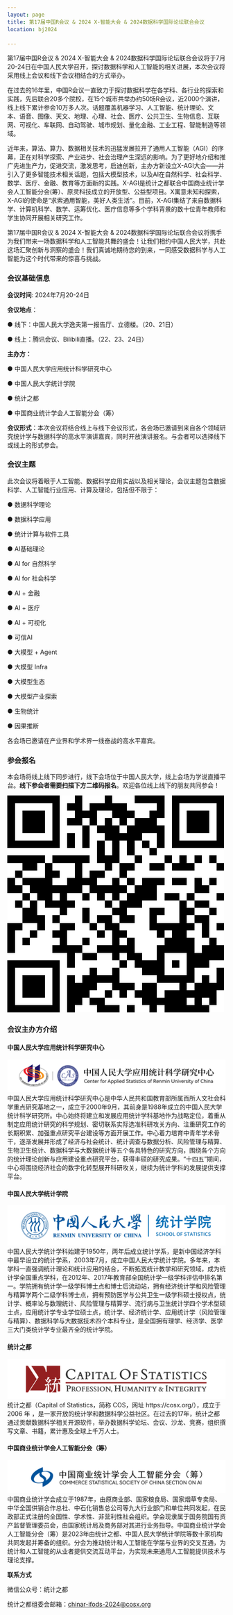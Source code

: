 ```yaml
---
layout: page
title: 第17届中国R会议 & 2024 X-智能大会 & 2024数据科学国际论坛联合会议
location: bj2024

---
```




第17届中国R会议 & 2024 X-智能大会 & 2024数据科学国际论坛联合会议将于7月20-24日在中国人民大学召开，探讨数据科学和人工智能的相关进展，本次会议将采用线上会议和线下会议相结合的方式举办。

在过去的16年里，中国R会议一直致力于探讨数据科学在各学科、各行业的探索和实践，先后联合20多个院校，在15个城市共举办约50场R会议，近2000个演讲，线上线下累计参会10万多人次。话题覆盖机器学习、人工智能、统计理论、文本、语音、图像、天文、地理、心理、社会、医疗、公共卫生、生物信息、互联网、可视化、车联网、自动驾驶、城市规划、量化金融、工业工程、智能制造等领域。


近年来，算法、算力、数据相关技术的迅猛发展拉开了通用人工智能（AGI）的序幕，正在对科学探索、产业进步、社会治理产生深远的影响。为了更好地介绍和推广先进生产力，促进交流，激发思考，启迪创新，主办方新设立X-AGI大会——并引入了更多智能技术相关话题，包括大模型技术，以及AI在自然科学、社会科学、数学、医疗、金融、教育等方面新的实践。X-AGI是统计之都联合中国商业统计学会人工智能分会(筹）、原灵科技成立的开放型、公益型项目。X寓意未知和探索，X-AGI的使命是“求索通用智能，美好人类生活”。目前，X-AGI集结了来自数据科学、计算机科学、数学、运筹优化、医疗信息等多个学科背景的数十位青年教师和学生协同开展相关研究工作。

第17届中国R会议 & 2024 X-智能大会 & 2024数据科学国际论坛联合会议将携手为我们带来一场数据科学和人工智能共舞的盛会！让我们相约中国人民大学，共赴这场汇聚创新与洞察的盛会！我们真诚地期待您的到来，一同感受数据科学与人工智能为这个时代带来的惊喜与挑战。

<h3 class ="text-center">会议基础信息</h3>

**会议时间**: 2024年7月20-24日

**会议地点**：

● 线下：中国人民大学逸夫第一报告厅、立德楼。（20、21日）

● 线上：腾讯会议、Bilibili直播。（22、23、24日）

**主办方：**

● 中国人民大学应用统计科学研究中心

● 中国人民大学统计学院

● 统计之都

● 中国商业统计学会人工智能分会（筹）


**会议形式**：本次会议将结合线上与线下会议形式，各会场已邀请到来自各个领域研究统计学与数据科学的高水平演讲嘉宾，同时开放演讲报名。与会者可以选择线下或线上的形式参会。

<h3 class ="text-center">会议主题</h3>

此次会议将着眼于人工智能、数据科学应用实战以及相关理论，会议主题包含数据科学、人工智能行业应用、计算及理论，包括但不限于：

● 数据科学理论

● 数据科学应用

● 统计计算与软件工具

● AI基础理论

● AI for 自然科学 

● AI for 社会科学 

● AI + 金融

● AI + 医疗

● AI + 可视化 

● 可信AI

● 大模型 + Agent

● 大模型 Infra

● 大模型生态

● 大模型产业探索

● 生物统计

● 因果推断

各会场已邀请在产业界和学术界一线奋战的高水平嘉宾。


<h3 class ="text-center">参会报名</h3>


本会场将线上线下同步进行，线下会场位于中国人民大学，线上会场为学说直播平台。**线下参会者需要扫描下方二维码报名**。欢迎各位线上线下的朋友共同参会！

<div class="row">
  <div class="col-md-4 col-md-offset-2">
    <img src='assets/22df902ebfc3d45df54d7de0b7113a6.png'  alt="报名二维码" class="img-responsive center-block" />
  </div>
</div>

<h3 class ="text-center">会议主办方介绍</h3>

#### 中国人民大学应用统计科学研究中心

<div class="row">
  <div class="col-md-6 col-md-offset-3">
    <img src='assets/ca29c018552bb6e394f77689b38d9ed.jpg'  alt="中国人民大学应用统计科学研究中心" class="img-responsive center-block" />
  </div>
</div>
中国人民大学应用统计科学研究中心是中华人民共和国教育部所属百所人文社会科学重点研究基地之一，成立于2000年9月，其前身是1988年成立的中国人民大学统计科学研究所。中心始终将建立和发展应用统计学科基地作为战略定位，着重从制定应用统计研究的科学规划、密切联系实际选准科研攻关方向、注重研究工作的长期积累、加强重点研究平台建设等方面开展工作。中心着力培育中青年学术骨干，逐渐发展并形成了经济与社会统计、统计调查与数据分析、风险管理与精算、生物卫生统计、数据科学与大数据统计等五个各具特色的研究方向，围绕各个方向的统计理论创新与应用建设重点研究平台，获得丰硕的研究成果。“十四五”期间，中心将围绕经济社会的数字化转型展开科研攻关，继续为统计学科的发展提供支撑平台。

#### 中国人民大学统计学院

<div class="row">
  <div class="col-md-6 col-md-offset-3">
    <img src='assets/836aa53532e9844645df3fd199d2582.jpg'  alt="中国人民大学统计学院" class="img-responsive center-block" />
  </div>
</div>
中国人民大学统计学科始建于1950年，两年后成立统计学系，是新中国经济学科中最早设立的统计学系，2003年7月，成立中国人民大学统计学院。多年来，本学科一直强调统计理论和统计应用的结合，不断拓宽统计教学和研究领域，成为统计学全国重点学科，在2012年、2017年教育部全国统计学一级学科评估中排名第一。学院拥有统计学一级学科博士点和博士后流动站，拥有经济统计学和风险管理与精算学两个二级学科博士点，拥有预防医学与公共卫生一级学科硕士授权点，统计学、概率论与数理统计、风险管理与精算学、流行病与卫生统计学四个学术型硕士点，应用统计学专业学位硕士点，统计学、经济统计学、应用统计学（风险管理与精算）、数据科学与大数据技术四个本科专业，是全国拥有理学、经济学、医学三大门类统计学专业最齐全的统计学院。

#### 统计之都
<div class="row">
  <div class="col-md-6 col-md-offset-3">
    <img src='assets/bea65454cac8ab00906e049c9b378c8.jpg'  alt="统计之都" class="img-responsive center-block" />
  </div>
</div>
统计之都（Capital of Statistics，简称 COS，网址 https://cosx.org/），成立于 2006 年 ，是一家开放的统计学和数据科学公益社区。在过去的17年，统计之都通过贡献数据科学相关开源软件，举办数据科学论坛、会议、沙龙、竞赛，组织撰写文章、书籍，累计惠及全球上千万人士。


#### 中国商业统计学会人工智能分会（筹）
<div class="row">
  <div class="col-md-6 col-md-offset-3">
    <img src='assets/1969e1f948d52ed48146626aec6e4df.jpg'  alt="中国商业统计学会人工智能分会（筹）" class="img-responsive center-block" />
  </div>
</div>
中国商业统计学会成立于1987年，由原商业部、国家粮食局、国家烟草专卖局、中华全国供销合作总社、中石化销售总公司等九大行业部门和单位共同发起，在民政部正式注册的全国性、学术性、非营利性社会组织。学会现隶属于国务院国有资产监督管理委员会，由国家统计局及商务部对其进行业务指导。中国商业统计学会人工智能分会（筹）是2023年由统计之都、中国人民大学统计学院等数十家机构共同发起并筹备的组织。分会为推动统计和人工智能在学届与业界的交叉互通，为统计和人工智能的从业者提供交流互动平台，为实现未来通用人工智能提供技术与理论支撑。


**联系方式**

微信公众号：统计之都

统计之都组委会邮箱：chinar-ifods-2024@cosx.org

